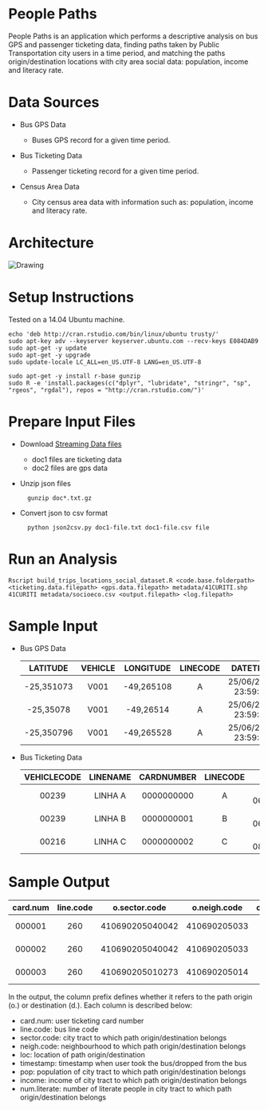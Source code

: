 # People Paths

People Paths is an application which performs a descriptive analysis on bus GPS and passenger ticketing data, finding paths taken by Public Transportation city users in a time period, and matching the paths origin/destination locations with city area social data: population, income and literacy rate.

# Data Sources
 * Bus GPS Data
   + Buses GPS record for a given time period. 
  
 * Bus Ticketing Data
   + Passenger ticketing record for a given time period.
    
 * Census Area Data
   + City census area data with information such as: population, income and literacy rate.
    

# Architecture
<div style="display:table-cell; vertical-align:middle; text-align:center">
  <img src="https://drive.google.com/uc?id=0B3NoFHg_3tQrVDBzQVZDT29zZTg" alt="Drawing" align="center"/>
</div>


# Setup Instructions

Tested on a 14.04 Ubuntu machine.

```
echo 'deb http://cran.rstudio.com/bin/linux/ubuntu trusty/'
sudo apt-key adv --keyserver keyserver.ubuntu.com --recv-keys E084DAB9
sudo apt-get -y update
sudo apt-get -y upgrade
sudo update-locale LC_ALL=en_US.UTF-8 LANG=en_US.UTF-8

sudo apt-get -y install r-base gunzip
sudo R -e 'install.packages(c("dplyr", "lubridate", "stringr", "sp", "rgeos", "rgdal"), repos = "http://cran.rstudio.com/")'
```

# Prepare Input Files
 * Download [Streaming Data files](https://drive.google.com/file/d/1nwGDPvpGuTRJrSe2nHhqCLHwUG-aLEWb/view?usp=sharing)
     + doc1 files are ticketing data
     + doc2 files are gps data
 * Unzip json files
 
         gunzip doc*.txt.gz
 * Convert json to csv format
 
         python json2csv.py doc1-file.txt doc1-file.csv file

# Run an Analysis
```
Rscript build_trips_locations_social_dataset.R <code.base.folderpath> <ticketing.data.filepath> <gps.data.filepath> metadata/41CURITI.shp 41CURITI metadata/socioeco.csv <output.filepath> <log.filepath>
```

# Sample Input

  * Bus GPS Data
  
    | LATITUDE|   VEHICLE    | LONGITUDE | LINECODE | DATETIME             |
    |:---------:|:-----------------:|:------------:|:--------:| :-------------------------:|
    | -25,351073     | V001 | -49,265108   | A      | 25/06/2016 23:59:57 |
    | -25,35078     | V001 | -49,26514   | A      | 25/06/2016 23:59:47 |
    | -25,350796     | V001 | -49,265528   | A      | 25/06/2016 23:59:40 |   

  * Bus Ticketing Data
  
    | VEHICLECODE|    LINENAME    | CARDNUMBER | LINECODE | TIMESTAMP             |
    |:---------:|:-----------------:|:------------:|:--------:| :-------------------------:|
    | 00239     | LINHA A | 0000000000   | A      | 25/06/16 06:14:03,000000 |
    | 00239     | LINHA B | 0000000001   | B      | 25/06/16 06:28:13,000000 |
    | 00216     | LINHA C | 0000000002   | C      | 25/06/16 08:11:54,000000 |
   
# Sample Output

|card.num|line.code|o.sector.code|o.neigh.code|o.neigh.name|o.loc|o.timestamp|o.pop|o.income|o.num.literate|d.sector.code|d.neigh.code|d.neigh.name|d.loc|d.timestamp|d.pop|d.income|d.num.literate|
|:-:|:-:|:-:|:-:|:-:|:-:|:-:|:-:|:-:|:-:|:-:|:-:|:-:|:-:|:-:|:-:|:-:|:-:|
|000001|260|410690205040042|410690205033|SAO LOURENCO|"-25.388173,-49.260771"|2016-06-25 19:43:55|833|3268.35|781|410690205040042|410690205033|SAO LOURENCO|"-25.388173,-49.260771"|2016-06-25 19:43:59|833|3268.35|781|
|000002|260|410690205040042|410690205033|SAO LOURENCO|"-25.388173,-49.260771"|2016-06-25 19:43:59|833|3268.35|781|410690205010273|410690205014|AHU|"-25.392713,-49.260928"|2016-06-25 22:03:56|975|4211.39|936|
|000003|260|410690205010273|410690205014|AHU|"-25.392713,-49.260928"|2016-06-25 22:03:56|975|4211.39|936|410690205010273|410690205014|AHU|"-25.392713,-49.260928"|2016-06-25 22:04:01|975|4211.39|936|

   In the output, the column prefix defines whether it refers to the path origin (o.) or destination (d.). Each column is described below:
   
   * card.num: user ticketing card number
   * line.code: bus line code
   * sector.code: city tract to which path origin/destination belongs
   * neigh.code: neighbourhood to which path origin/destination belongs
   * loc: location of path origin/destination
   * timestamp: timestamp when user took the bus/dropped from the bus
   * pop: population of city tract to which path origin/destination belongs
   * income: income of city tract to which path origin/destination belongs
   * num.literate: number of literate people in city tract to which path origin/destination belongs
